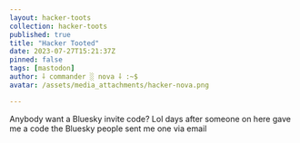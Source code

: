 ```yaml
---
layout: hacker-toots
collection: hacker-toots
published: true
title: "Hacker Tooted"
date: 2023-07-27T15:21:37Z
pinned: false
tags: [mastodon]
author: ⸸ commander ░ nova ⸸ :~$
avatar: /assets/media_attachments/hacker-nova.png

---
```


<p>Anybody want a Bluesky invite code? Lol days after someone on here gave me a code the Bluesky people sent me one via email</p>


